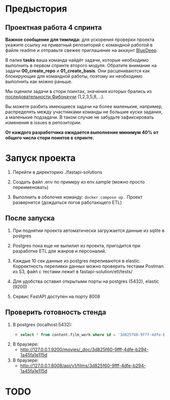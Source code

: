 # Предыстория
## Проектная работа 4 спринта

**Важное сообщение для тимлида:** для ускорения проверки проекта укажите ссылку на приватный репозиторий с командной работой в файле readme и отправьте свежее приглашение на аккаунт [BlueDeep](https://github.com/BigDeepBlue).

В папке **tasks** ваша команда найдёт задачи, которые необходимо выполнить в первом спринте второго модуля.  Обратите внимание на задачи **00_create_repo** и **01_create_basis**. Они расцениваются как блокирующие для командной работы, поэтому их необходимо выполнить как можно раньше.

Мы оценили задачи в стори поинтах, значения которых брались из [последовательности Фибоначчи](https://ru.wikipedia.org/wiki/Числа_Фибоначчи) (1,2,3,5,8,…).

Вы можете разбить имеющиеся задачи на более маленькие, например, распределять между участниками команды не большие куски задания, а маленькие подзадачи. В таком случае не забудьте зафиксировать изменения в issues в репозитории.

**От каждого разработчика ожидается выполнение минимум 40% от общего числа стори поинтов в спринте.**

# Запуск проекта
1. Перейти в директорию ./fastapi-solutions

2. Создать файл .env по примеру из env.sample (можно просто переименовать)

3. Выполнить в оболочке команду:
```docker compose up``` . Проект развернется (дождаться логов работающего ETL)

## После запуска
1. При поднятии проекта автоматически загружается данные из sqlite в postgres

2. Postgres пока еще не выпилил из проекта, пригодится при разработке ETL для жанров и персоналий.

3. Каждые 10 сек данные из postgres переливаются в elastic. Корректность переливки данных можно проверить тестами Postman из S3, файл с тестами лежит в fastapi-solution/etl/tests/

4. Для удобства оставил открытыми порты на postgres (5432), elastic (9200)

5. Сервис FastAPI доступен на порту 8008

## Проверить готовность стенда

1. В postgres (localhost:5432):
     * ```sql 
       select * from content.film_work where id = '3d825f60-9fff-4dfe-b294-1a45fa1e115d'```
2. В браузере:
     * http://127.0.0.1:9200/movies/_doc/3d825f60-9fff-4dfe-b294-1a45fa1e115d
3. В браузере:
     * http://127.0.0.1:8008/api/v1/films/3d825f60-9fff-4dfe-b294-1a45fa1e115d

# TODO
